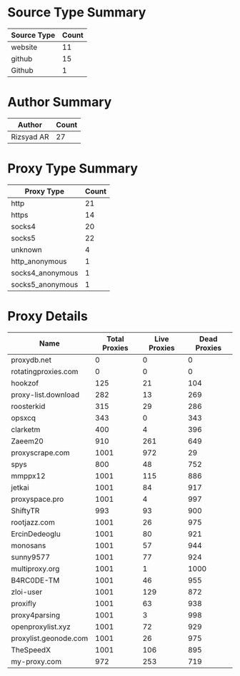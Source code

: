 # Source Type Summary

| Source Type | Count |
|-------------|-------|
| website | 11 |
| github | 15 |
| Github | 1 |


# Author Summary

| Author | Count |
|--------|-------|
| Rizsyad AR | 27 |


# Proxy Type Summary

| Proxy Type | Count |
|------------|-------|
| http | 21 |
| https | 14 |
| socks4 | 20 |
| socks5 | 22 |
| unknown | 4 |
| http_anonymous | 1 |
| socks4_anonymous | 1 |
| socks5_anonymous | 1 |


# Proxy Details

| Name | Total Proxies | Live Proxies | Dead Proxies |
|------|---------------|--------------|---------------|
| proxydb.net | 0 | 0 | 0 |
| rotatingproxies.com | 0 | 0 | 0 |
| hookzof | 125 | 21 | 104 |
| proxy-list.download | 282 | 13 | 269 |
| roosterkid | 315 | 29 | 286 |
| opsxcq | 343 | 0 | 343 |
| clarketm | 400 | 4 | 396 |
| Zaeem20 | 910 | 261 | 649 |
| proxyscrape.com | 1001 | 972 | 29 |
| spys | 800 | 48 | 752 |
| mmppx12 | 1001 | 115 | 886 |
| jetkai | 1001 | 84 | 917 |
| proxyspace.pro | 1001 | 4 | 997 |
| ShiftyTR | 993 | 93 | 900 |
| rootjazz.com | 1001 | 26 | 975 |
| ErcinDedeoglu | 1001 | 80 | 921 |
| monosans | 1001 | 57 | 944 |
| sunny9577 | 1001 | 77 | 924 |
| multiproxy.org | 1001 | 1 | 1000 |
| B4RC0DE-TM | 1001 | 46 | 955 |
| zloi-user | 1001 | 129 | 872 |
| proxifly | 1001 | 63 | 938 |
| proxy4parsing | 1001 | 3 | 998 |
| openproxylist.xyz | 1001 | 72 | 929 |
| proxylist.geonode.com | 1001 | 26 | 975 |
| TheSpeedX | 1001 | 106 | 895 |
| my-proxy.com | 972 | 253 | 719 |
